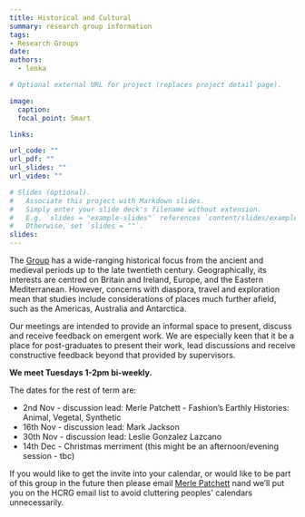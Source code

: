 ```yaml
---
title: Historical and Cultural
summary: research group information
tags:
- Research Groups
date: 
authors:
  - lenka

# Optional external URL for project (replaces project detail page).

image:
  caption: 
  focal_point: Smart

links:

url_code: ""
url_pdf: ""
url_slides: ""
url_video: ""

# Slides (optional).
#   Associate this project with Markdown slides.
#   Simply enter your slide deck's filename without extension.
#   E.g. `slides = "example-slides"` references `content/slides/example-slides.md`.
#   Otherwise, set `slides = ""`.
slides: 
---
```


The [Group](https://www.bristol.ac.uk/geography/research/historical-cultural/) has a wide-ranging historical focus from the ancient and medieval periods up to the late twentieth century. Geographically, its interests are centred on Britain and Ireland, Europe, and the Eastern Mediterranean. However, concerns with diaspora, travel and exploration mean that studies include considerations of places much further afield, such as the Americas, Australia and Antarctica.

Our meetings are intended to provide an informal space to present, discuss and receive feedback on emergent work. We are especially keen that it be a place for post-graduates to present their work, lead discussions and receive constructive feedback beyond that provided by supervisors.

**We meet Tuesdays 1-2pm bi-weekly.**

The dates for the rest of term are:
* 2nd Nov - discussion lead: Merle Patchett - Fashion’s Earthly Histories: Animal, Vegetal, Synthetic
* 16th Nov - discussion lead: Mark Jackson
* 30th Nov - discussion lead: Leslie Gonzalez Lazcano
* 14th Dec - Christmas merriment (this might be an afternoon/evening session - tbc)

If you would like to get the invite into your calendar, or would like to be part of this group in the future then please email [Merle Patchett](https://www.bristol.ac.uk/people/person/Merle-Patchett-a0f7c88f-1a2e-44aa-9b5c-8b74f5c88cf1/) nand we’ll put you on the HCRG email list to avoid cluttering peoples' calendars unnecessarily.